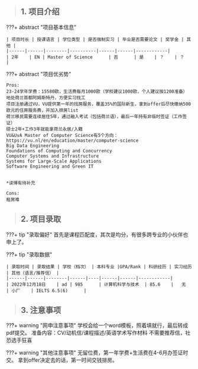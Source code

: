> ## **1. 项目介绍**

???+ abstract "项目基本信息" 

    | 项目时长 | 授课语言 | 学位类型 | 是否强制实习 | 毕业是否需要论文 | 奖学金 | 其他 |
    |------|------|--------|----------|------|------|------------|
    | 2年    | EN | Master of Science      | 否      | 是    | ？    | ？          |

???+ abstract "项目优劣势" 

    Pros:
    23-24学年学费：15580欧，生活费每月1000欧（学校建议1000欧，个人建议按1200准备）
    地处荷兰首都阿姆斯特丹，方便实习找工
    项目注册通过VU，VU提供第一年的找房服务，覆盖35%的国际新生，拿到offer后尽快缴纳500欧元的住房服务费，并加入排房list
    荷兰移民需要连续居住5年，通过融入考试（包括荷兰语），最后一年持有非临时签证（工作签证）
    硕士2年+工作3年就能拿荷兰永居/入籍
    VU&UvA Master of Computer Science有5个方向：https://vu.nl/en/education/master/computer-science
    Big Data Engineering
    Foundations of Computing and Concurrency
    Computer Systems and Infrastructure
    Systems for Large-Scale Applications
    Software Engineering and Green IT    
    
    
    *读博有待补充
    
    Cons:
    租房难
    

> ## **2. 项目录取**

???+ tip "录取偏好"
    首先是课程匹配度，其次是均分，有很多跨专业的小伙伴也申上了。

???+ tip "录取数据"

    | 录取时间 | 录取结果 | 学校（档次） | 本科专业 |GPA/Rank | 科研经历 | 实习经历 | 其他（语言/推荐信） |
    |------|------|--------|------|----|------|------|------------|
    | 2022年12月18日    | ad | 985      | 计算机科学与技术  | 85.6    |   无  | 小厂    | IELTS 6.5(6)      |


> ## **3. 注意事项**

???+ warning "网申注意事项"
    学校会给一个word模板，照着填就行，最后转成pdf提交。
    准备内容：CV/动机信/课程描述/英语学术写作材料
    不需要推荐信，社恐选手狂喜

???+ warning "其他注意事项"
    无留位费，第一年学费+生活费在4-6月办签证时交。
    拿到offer决定去的话，第一时间交钱排房。


